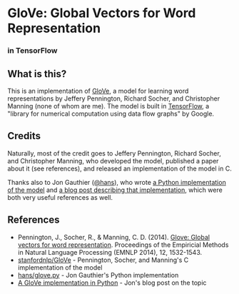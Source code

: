 # GloVe: Global Vectors for Word Representation
### in TensorFlow

##  What is this?
This is an implementation of [GloVe](http://nlp.stanford.edu/projects/glove/), a model for learning word representations by Jeffery Pennington, Richard Socher, and Christopher Manning (none of whom are me). The model is built in [TensorFlow](http://www.tensorflow.org/), a "library for numerical computation using data flow graphs" by Google.

## Credits
Naturally, most of the credit goes to Jeffery Pennington, Richard Socher, and Christopher Manning, who developed the model, published a paper about it (see references), and released an implementation of the model in C.

Thanks also to Jon Gauthier ([@hans](https://github.com/hans)), who wrote [a Python implementation of the model](https://github.com/hans/glove.py/tree/theano) and [a blog post describing that implementation](http://www.foldl.me/2014/glove-python/), which were both very useful references as well.

## References
- Pennington, J., Socher, R., & Manning, C. D. (2014). [Glove: Global vectors for word representation](http://nlp.stanford.edu/pubs/glove.pdf). Proceedings of the Empiricial Methods in Natural Language Processing (EMNLP 2014), 12, 1532-1543.
- [stanfordnlp/GloVe](https://github.com/stanfordnlp/GloVe) - Pennington, Socher, and Manning's C implementation of the model
- [hans/glove.py](https://github.com/hans/glove.py) - Jon Gauthier's Python implementation
- [A GloVe implementation in Python](http://www.foldl.me/2014/glove-python/) - Jon's blog post on the topic
